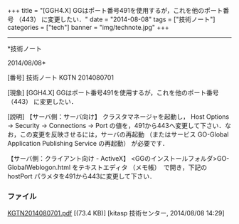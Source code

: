 ﻿+++
title = "[GGH4.X] GGはポート番号491を使用するが，これを他のポート番号 （443） に変更したい．"
date = "2014-08-08"
tags = ["技術ノート"]
categories = ["tech"]
banner = "img/technote.jpg"
+++

-----------------------------------------------------------------------------------------------------------------------------

*技術ノート

2014/08/08*


[番号]
技術ノート KGTN 2014080701

[現象]
[GGH4.X] GGはポート番号491を使用するが，これを他のポート番号 （443）
に変更したい．

[説明]
【サーバ側：サーバ向け】
クラスタマネージャを起動し， Host Options → Security → Connections →
Port
の値を，491から443へ変更して下さい．なお，この変更を反映させるには，サーバの再起動
（またはサービス GO-Global Application Publishing Service の再起動）
が必要です．

【サーバ側：クライアント向け - ActiveX】
<GGのインストールフォルダ>GO-GlobalWeblogon.html
をテキストエディタ （メモ帳）　で開き，下記の hostPort
パラメタを491から443に変更して下さい．


### ファイル

 
 


[KGTN2014080701.pdf](http://techreport.kitasp.net/attachments/download/1712/KGTN2014080701.pdf)
 [(73.4 KB)] [kitasp 技術センター, 2014/08/08
14:29]


 


 

